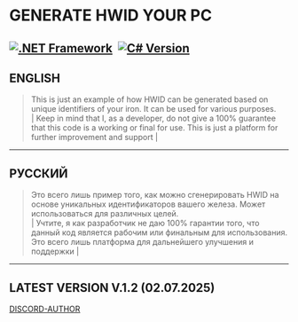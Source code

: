 # GENERATE HWID YOUR PC

[![.NET Framework](https://img.shields.io/badge/.NET%20Framework-4.x-blueviolet)](https://dotnet.microsoft.com/)  [![C# Version](https://img.shields.io/badge/C%23-7.3-brightgreen)](https://learn.microsoft.com/dotnet/csharp/whats-new/csharp-7-3)
---

## ENGLISH

> This is just an example of how HWID can be generated based on unique identifiers of your iron. It can be used for various purposes.  
>  | Keep in mind that I, as a developer, do not give a 100% guarantee that this code is a working or final for use. This is just a platform for further improvement and support |

---

## РУССКИЙ

> Это всего лишь пример того, как можно сгенерировать HWID на основе уникальных идентификаторов вашего железа. Может использоваться для различных целей.  
>  | Учтите, я как разработчик не даю 100% гарантии того, что данный код является рабочим или финальным для использования. Это всего лишь платформа для дальнейшего улучшения и поддержки |

---

## LATEST VERSION V.1.2 (02.07.2025)

[DISCORD-AUTHOR](https://discord.gg/uMjN6xrDjM)

